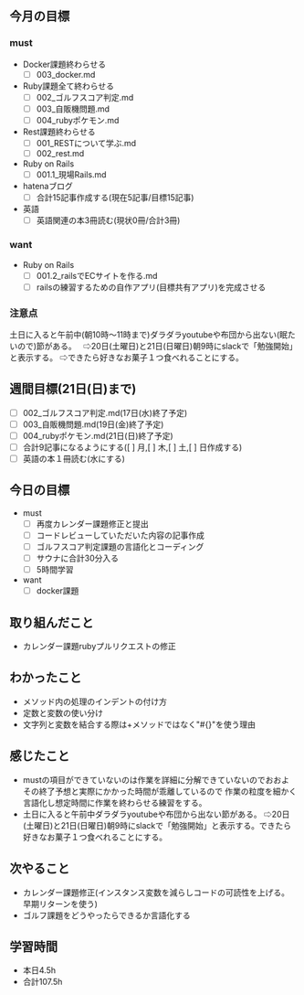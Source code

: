 ## 今月の目標
### must
  - Docker課題終わらせる
    - [ ]  003_docker.md
  - Ruby課題全て終わらせる
    - [ ] 002_ゴルフスコア判定.md
    - [ ] 003_自販機問題.md
    - [ ] 004_rubyポケモン.md
  - Rest課題終わらせる
    - [ ] 001_RESTについて学ぶ.md
    - [ ] 002_rest.md
  - Ruby on Rails
    - [ ] 001.1_現場Rails.md
  - hatenaブログ
    - [ ]  合計15記事作成する(現在5記事/目標15記事)
  - 英語
    - [ ]  英語関連の本3冊読む(現状0冊/合計3冊)
### want
  - Ruby on Rails
    - [ ]  001.2_railsでECサイトを作る.md
    - [ ]  railsの練習するための自作アプリ(目標共有アプリ)を完成させる

   ### 注意点
土日に入ると午前中(朝10時〜11時まで)ダラダラyoutubeや布団から出ない(眠たいので)節がある。  
⇨20日(土曜日)と21日(日曜日)朝9時にslackで「勉強開始」と表示する。
⇨できたら好きなお菓子１つ食べれることにする。




## 週間目標(21日(日)まで)
  - [ ] 002_ゴルフスコア判定.md(17日(水)終了予定)
  - [ ] 003_自販機問題.md(19日(金)終了予定)
  - [ ] 004_rubyポケモン.md(21日(日)終了予定)
  - [ ] 合計9記事になるようにする([ ]  月,[ ]  木,[ ]  土,[ ]  日作成する)
  - [ ] 英語の本１冊読む(水にする)

## 今日の目標
- must
  - [ ] 再度カレンダー課題修正と提出 
  - [ ] コードレビューしていただいた内容の記事作成
  - [ ] ゴルフスコア判定課題の言語化とコーディング
  - [ ] サウナに合計30分入る
  - [ ] 5時間学習

-  want
   - [ ] docker課題
  　　
## 取り組んだこと
- カレンダー課題rubyプルリクエストの修正
## わかったこと
- メソッド内の処理のインデントの付け方
- 定数と変数の使い分け
- 文字列と変数を結合する際は+メソッドではなく"#{}"を使う理由

## 感じたこと
- mustの項目ができていないのは作業を詳細に分解できていないのでおおよその終了予想と実際にかかった時間が乖離しているので
  作業の粒度を細かく言語化し想定時間に作業を終わらせる練習をする。
- 土日に入ると午前中ダラダラyoutubeや布団から出ない節がある。
  ⇨20日(土曜日)と21日(日曜日)朝9時にslackで「勉強開始」と表示する。できたら好きなお菓子１つ食べれることにする。
## 次やること
- カレンダー課題修正(インスタンス変数を減らしコードの可読性を上げる。早期リターンを使う)
- ゴルフ課題をどうやったらできるか言語化する

## 学習時間
- 本日4.5h
- 合計107.5h

